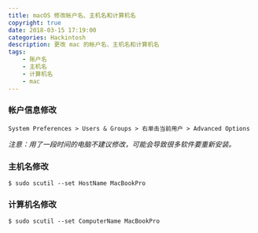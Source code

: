 ```yaml
---
title: macOS 修改帐户名、主机名和计算机名
copyright: true
date: 2018-03-15 17:19:00
categories: Hackintosh
description: 更改 mac 的帐户名、主机名和计算机名
tags: 
    - 账户名
    - 主机名
    - 计算机名
    - mac
---
```


### 帐户信息修改
```
System Preferences > Users & Groups > 右单击当前用户 > Advanced Options
```

_注意：用了一段时间的电脑不建议修改，可能会导致很多软件要重新安装。_

### 主机名修改
```
$ sudo scutil --set HostName MacBookPro
```

### 计算机名修改
```
$ sudo scutil --set ComputerName MacBookPro
```

